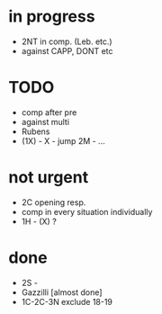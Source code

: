 # in progress

- 2NT in comp. (Leb. etc.)
- against CAPP, DONT etc

# TODO

- comp after pre
- against multi
- Rubens
- (1X) - X - jump 2M - ...

# not urgent

- 2C opening resp.
- comp in every situation individually
- 1H - (X) ?

# done

- 2S - 
- Gazzilli [almost done]
- 1C-2C-3N exclude 18-19
